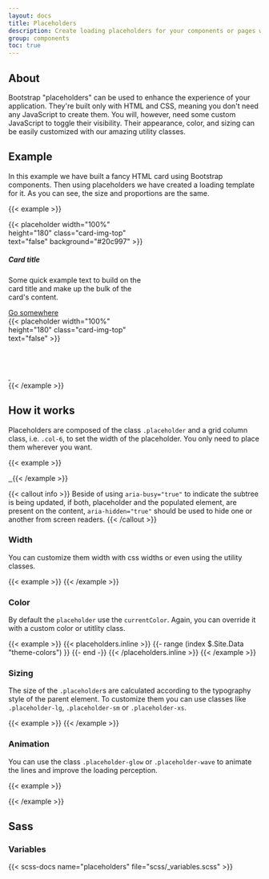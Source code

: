 ```yaml
---
layout: docs
title: Placeholders
description: Create loading placeholders for your components or pages with Bootstrap placeholders, built entirely with HTML, CSS, and no JavaScript.
group: components
toc: true
---
```


## About

Bootstrap "placeholders" can be used to enhance the experience of your application. They're built only with HTML and CSS, meaning you don't need any JavaScript to create them. You will, however, need some custom JavaScript to toggle their visibility. Their appearance, color, and sizing can be easily customized with our amazing utility classes.

## Example

In this example we have built a fancy HTML card using Bootstrap components. Then using placeholders we have created a loading template for it. As you can see, the size and proportions are the same.

{{< example >}}
<div class="d-flex justify-content-around">
  <div class="card" style="width: 18rem;">
    {{< placeholder width="100%" height="180" class="card-img-top" text="false" background="#20c997" >}}
    <div class="card-body">
      <h5 class="card-title">Card title</h5>
      <p class="card-text">Some quick example text to build on the card title and make up the bulk of the card's content.</p>
      <a href="#" class="btn btn-primary">Go somewhere</a>
    </div>
  </div>

  <div class="card" aria-busy="true" aria-hidden="true" style="width: 18rem;">
    {{< placeholder width="100%" height="180" class="card-img-top" text="false" >}}
    <div class="card-body">
      <h5 class="card-title placeholder-glow">
        <span class="placeholder col-6"></span>&#8232;
      </h5>
      <p class="card-text placeholder-glow">
        <span class="placeholder col-7"></span>
        <span class="placeholder col-4"></span>
        <span class="placeholder col-4"></span>
        <span class="placeholder col-6"></span>
        <span class="placeholder col-8"></span>
      </p>
      <a href="#" tabindex="-1" class="btn btn-primary disabled placeholder col-6">
        &nbsp;<!-- needed to give the element some height -->
      </a>
    </div>
  </div>
</div>
{{< /example >}}

## How it works

Placeholders are composed of the class `.placeholder` and a grid column class, i.e. `.col-6`, to set the width of the placeholder. You only need to place them wherever you want.

{{< example >}}
<p aria-busy="true">
  <span class="placeholder col-6"></span>
</p>

<a href="#" class="btn btn-primary disabled placeholder col-4" aria-busy="true">
  &nbsp;<!-- to give the element some height -->
</a>
{{< /example >}}

{{< callout info >}}
Beside of using `aria-busy="true"` to indicate the subtree is being updated, if both, placeholder and the populated element, are present on the content, `aria-hidden="true"` should be used to hide one or another from screen readers.
{{< /callout >}}


### Width

You can customize them width with css widths or even using the utility classes.

{{< example >}}
<span class="placeholder col-6"></span>
<span class="placeholder w-75"></span>
<span class="placeholder" style="width: 25%;"></span>
{{< /example >}}

### Color

By default the `placeholder` use the `currentColor`. Again, you can override it with a custom color or utitlity class.

{{< example >}}
<span class="placeholder col-12"></span>
{{< placeholders.inline >}}
{{- range (index $.Site.Data "theme-colors") }}
<span class="placeholder col-12 bg-{{ .name }}"></span>
{{- end -}}
{{< /placeholders.inline >}}
{{< /example >}}

### Sizing

The size of the `.placeholder`s are calculated according to the typography style of the parent element. To customize them you can use classes like `.placeholder-lg`, `.placeholder-sm` or `.placeholder-xs`.

{{< example >}}
<span class="placeholder col-12 placeholder-lg"></span>
<span class="placeholder col-12"></span>
<span class="placeholder col-12 placeholder-sm"></span>
<span class="placeholder col-12 placeholder-xs"></span>
{{< /example >}}

### Animation

You can use the class `.placeholder-glow` or `.placeholder-wave` to animate the lines and improve the loading perception.

{{< example >}}
<p class="placeholder-glow">
  <span class="placeholder col-12"></span>
</p>

<p class="placeholder-wave">
  <span class="placeholder col-12"></span>
</p>
{{< /example >}}

## Sass

### Variables

{{< scss-docs name="placeholders" file="scss/_variables.scss" >}}

